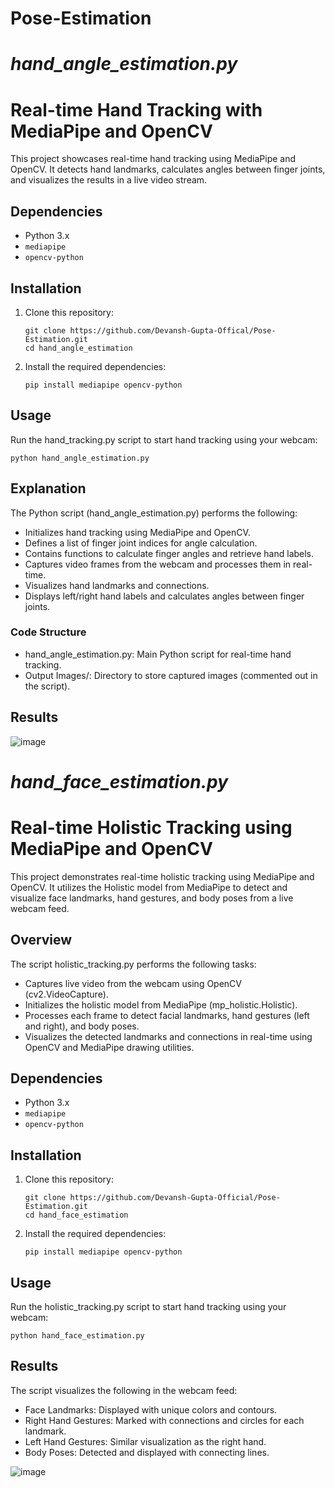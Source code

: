 # Pose-Estimation

# ***hand_angle_estimation.py***
# **Real-time Hand Tracking with MediaPipe and OpenCV**
This project showcases real-time hand tracking using MediaPipe and OpenCV. It detects hand landmarks, calculates angles between finger joints, and visualizes the results in a live video stream.

## **Dependencies**
- Python 3.x
- `mediapipe`
- `opencv-python`

## **Installation**
1. Clone this repository:
   ```
   git clone https://github.com/Devansh-Gupta-Offical/Pose-Estimation.git
   cd hand_angle_estimation
   ```
2. Install the required dependencies:
   ```
   pip install mediapipe opencv-python
   ```

## **Usage**
Run the hand_tracking.py script to start hand tracking using your webcam:
```
python hand_angle_estimation.py
```

## **Explanation**
The Python script (hand_angle_estimation.py) performs the following:
- Initializes hand tracking using MediaPipe and OpenCV.
- Defines a list of finger joint indices for angle calculation.
- Contains functions to calculate finger angles and retrieve hand labels.
- Captures video frames from the webcam and processes them in real-time.
- Visualizes hand landmarks and connections.
- Displays left/right hand labels and calculates angles between finger joints.

### **Code Structure**
- hand_angle_estimation.py: Main Python script for real-time hand tracking.
- Output Images/: Directory to store captured images (commented out in the script).

## **Results**
![image](https://github.com/Devansh-Gupta-Official/Pose-Estimation/assets/100591612/ea5053db-cc7f-4378-ba8a-358ad90ffead)




# ***hand_face_estimation.py***
# **Real-time Holistic Tracking using MediaPipe and OpenCV**
This project demonstrates real-time holistic tracking using MediaPipe and OpenCV. It utilizes the Holistic model from MediaPipe to detect and visualize face landmarks, hand gestures, and body poses from a live webcam feed.

## **Overview**
The script holistic_tracking.py performs the following tasks:
- Captures live video from the webcam using OpenCV (cv2.VideoCapture).
- Initializes the holistic model from MediaPipe (mp_holistic.Holistic).
- Processes each frame to detect facial landmarks, hand gestures (left and right), and body poses.
- Visualizes the detected landmarks and connections in real-time using OpenCV and MediaPipe drawing utilities.

## **Dependencies**
- Python 3.x
- `mediapipe`
- `opencv-python`

## **Installation**
1. Clone this repository:
   ```
   git clone https://github.com/Devansh-Gupta-Official/Pose-Estimation.git
   cd hand_face_estimation
   ```
2. Install the required dependencies:
   ```
   pip install mediapipe opencv-python
   ```

## **Usage**
Run the holistic_tracking.py script to start hand tracking using your webcam:
```
python hand_face_estimation.py
```

## **Results**
The script visualizes the following in the webcam feed:
- Face Landmarks: Displayed with unique colors and contours.
- Right Hand Gestures: Marked with connections and circles for each landmark.
- Left Hand Gestures: Similar visualization as the right hand.
- Body Poses: Detected and displayed with connecting lines.

![image](https://github.com/Devansh-Gupta-Official/Pose-Estimation/assets/100591612/0d75afda-0b3c-479c-aaf7-7a7a6c0b3117)







  

  
